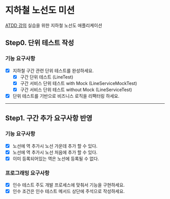 # 지하철 노선도 미션
[ATDD 강의](https://edu.nextstep.camp/c/R89PYi5H) 실습을 위한 지하철 노선도 애플리케이션

## Step0. 단위 테스트 작성

### 기능 요구사항
- [x] 지하철 구간 관련 단위 테스트를 완성하세요.
  - [x] 구간 단위 테스트 (LineTest)
  - [x] 구간 서비스 단위 테스트 with Mock (LineServiceMockTest)
  - [x] 구간 서비스 단위 테스트 without Mock (LineServiceTest)
- [x] 단위 테스트를 기반으로 비즈니스 로직을 리팩터링 하세요.

---

## Step1. 구간 추가 요구사항 반영

### 기능 요구사항
- [x] 노선에 역 추가시 노선 가운데 추가 할 수 있다.
- [x] 노선에 역 추가시 노선 처음에 추가 할 수 있다.
- [x] 이미 등록되어있는 역은 노선에 등록될 수 없다.
 
### 프로그래밍 요구사항
- [x] 인수 테스트 주도 개발 프로세스에 맞춰서 기능을 구현하세요.
- [x] 인수 조건은 인수 테스트 메서드 상단에 주석으로 작성하세요.
